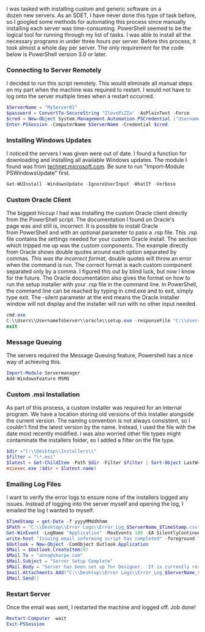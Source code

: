 

I was tasked with installing custom and generic software on a dozen new servers. As an SDET, I have never done this type of task before, so I googled some methods for automating this process since manually installing each server was time-consuming. PowerShell seemed to be the logical tool for running through my list of tasks. I was able to install all the necessary programs in under three hours per server. Before this process, it took almost a whole day per server. The only requirement for the code below is PowerShell version 3.0 or later.

### Connecting to Server Remotely

I decided to run this script remotely. This would eliminate all manual steps on my part when the machine was required to restart. I would not have to log onto the server multiple times when a restart occurred.

```powershell
$ServerName = "MyServer01"
$password = ConvertTo-SecureString "IlovePiZZa" -AsPlainText -Force
$cred = New-Object System.Management.Automation.PSCredential ("UsernameToServer", $password )
Enter-PSSession -ComputerName $ServerName -Credential $cred
```

### Installing Windows Updates

I noticed the servers I was given were out of date. I found a function for downloading and installing all available Windows updates. The module I found was from [technet.microsoft.com](https://gallery.technet.microsoft.com/scriptcenter/2d191bcd-3308-4edd-9de2-88dff796b0bc/). Be sure to run "Import-Module PSWindowsUpdate" first.

```powershell
Get-WUInstall -WindowsUpdate -IgnoreUserInput -WhatIf -Verbose
```

### Custom Oracle Client

The biggest hiccup I had was installing the custom Oracle client directly from the PowerShell script. The documentation I found on Oracle's page was and still is, incorrect. It is possible to install Oracle from PowerShell and with an optional parameter to pass a .rsp file. This .rsp file contains the settings needed for your custom Oracle install. The section which tripped me up was the custom components. The example directly from Oracle shows double quotes around each option separated by commas. _This was the incorrect format,_ double quotes will throw an error when the command is run. The correct format is each custom component separated only by a comma. I figured this out by blind luck, but now I know for the future. The Oracle documentation also gives the format on how to run the setup installer with your .rsp file in the command line. In PowerShell, the command line can be reached by typing in cmd.exe and to exit, simply type exit. The -silent parameter at the end means the Oracle installer window will not display and the installer will run with no other input needed.

```powershell
cmd.exe
C:\\Users\\UsernameToServer\\oracle\\setup.exe -responseFile "C:\\Users\\UsernameToServer\\InstallCustomOracle12c.rsp" -silent
exit
```

### Message Queuing

The servers required the Message Queuing feature, Powershell has a nice way of achieving this.

```powershell
Import-Module Servermanager
Add-WindowsFeature MSMQ
```

### Custom .msi Installation

As part of this process, a custom installer was required for an internal program. We have a location storing old versions of this installer alongside the current version. The naming convention is not always consistent, so I couldn't find the latest version by the name. Instead, I used the file with the date most recently modified. I was also worried other file types might contaminate the installers folder, so I added a filter on the file type.

```powershell
$dir ="C:\\Desktop\\Installers\\"
$filter = "\*.msi"
$latest = Get-ChildItem -Path $dir -Filter $filter | Sort-Object LastWriteTime -Descending | Select-Object -First 1
msiexec.exe ($dir + $latest.name)
```

### Emailing Log Files

I want to verify the error logs to ensure none of the installers logged any issues. Instead of logging into the server myself and opening the log, I emailed the log I wanted to myself.

```powershell
$TimeStamp = get-Date -f yyyyMMddhhmm
$Path = "C:\\Desktop\\Error Logs\\Error_Log_$ServerName_$TimeStamp.csv"
Get-WinEvent -LogName "Application" -MaxEvents 100 -EA SilentlyContinue | Where-Object {$_.id -in $EventID -and $_.Timecreated -gt (Get-date).AddHours(-24)} | Sort TimeCreated -Descending | Export-Csv $Path -NoTypeInformation
write-host "Issuing email informing script has completed" -foreground "green"
$Outlook = New-Object -ComObject Outlook.Application
$Mail = $Outlook.CreateItem(0)
$Mail.To = "anna@sharpe.com"
$Mail.Subject = "Server Setup Complete"
$Mail.Body = "Server has been set up for Designer.  It is currently restarting."
$mail.Attachments.Add("C:\\Desktop\\Error Logs\\Error_Log_$ServerName_$TimeStamp.csv")
$Mail.Send()
```

### Restart Server

Once the email was sent, I restarted the machine and logged off. Job done!

```powershell
Restart-Computer -wait
Exit-PSSession
```
